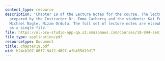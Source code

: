 ```yaml
---
content_type: resource
description: 'Chapter 19 of the Lecture Notes for the course. The lecture notes were
  prepared by the Instructor Dr. Emma Carberry and the students: Kai Fung, David Glasser,
  Michael Nagle, Nizam Ordulu. The full set of lecture notes are elsewhere available
  as a single file.'
file: https://ol-ocw-studio-app-qa.s3.amazonaws.com/courses/18-994-seminar-in-geometry-fall-2004/b24cb20786f79412d897afb455d19d17_chapter19.pdf
file_type: application/pdf
resourcetype: Document
title: chapter19.pdf
uid: b24cb207-86f7-9412-d897-afb455d19d17
---
```

